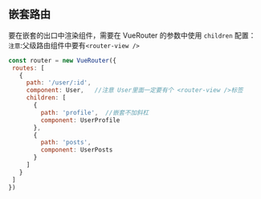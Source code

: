  ## 嵌套路由
 要在嵌套的出口中渲染组件，需要在 VueRouter 的参数中使用 `children` 配置：
 `注意`:父级路由组件中要有`<router-view />`
 ```js
 const router = new VueRouter({
  routes: [
    {
      path: '/user/:id',  
      component: User,   //注意 User里面一定要有个 <router-view />标签
      children: [
        {
          path: 'profile',  //嵌套不加斜杠
          component: UserProfile
        },
        {
          path: 'posts',
          component: UserPosts
        }
      ]
    }
  ]
})
```